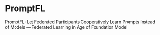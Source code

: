 # PromptFL
PromptFL: Let Federated Participants Cooperatively Learn Prompts Instead of Models — Federated Learning in Age of Foundation Model 
